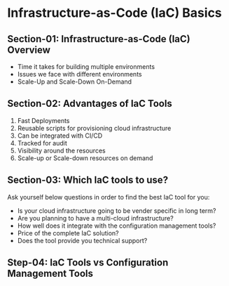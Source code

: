 # Infrastructure-as-Code (IaC) Basics

## Section-01: Infrastructure-as-Code (IaC) Overview
- Time it takes for building multiple environments
- Issues we face with different environments
- Scale-Up and Scale-Down On-Demand

## Section-02: Advantages of IaC Tools
1. Fast Deployments
2. Reusable scripts for provisioning cloud infrastructure
3. Can be integrated with CI/CD 
4. Tracked for audit
5. Visibility around the resources
6. Scale-up or Scale-down resources on demand

## Section-03: Which IaC tools to use?
Ask yourself below questions in order to find the best IaC tool for you:

- Is your cloud infrastructure going to be vender specific in long term?
- Are you planning to have a multi-cloud infrastructure?
- How well does it integrate with the configuration management tools?
- Price of the complete IaC solution?
- Does the tool provide you technical support?

## Step-04: IaC Tools vs Configuration Management Tools



